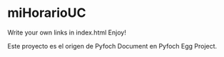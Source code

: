 # miHorarioUC

Write your own links in index.html
Enjoy!

Este proyecto es el origen de Pyfoch Document en Pyfoch Egg Project.
